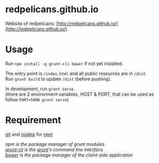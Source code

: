 redpelicans.github.io
=====================

Website of redpelicans: [http://redpelicans.github.io/](http://redpelicans.github.io/)

Usage
===

Run `npm install -g grunt-cli bower` if not yet installed.

The entry point is `/index.html` and all public resources are in `/dist`.  
Run `grunt build` to update `/dist` (before pushing).

In development, run `grunt serve`.  
(there are 2 environment variables, HOST & PORT, that can be used as follow `PORT=5000 grunt serve`)

Requirement
===
[git](http://git-scm.com/) and [nodejs](http://nodejs.org/) for [npm](https://www.npmjs.org/)

_npm is the package manager of grunt modules_  
_[grunt-cli](https://github.com/gruntjs/grunt-cli) is the [grunt](http://gruntjs.com/)'s command line interface_  
_[bower](http://bower.io/) is the package manager of the client-side application_
